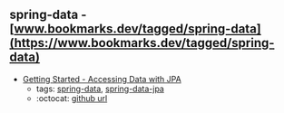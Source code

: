 spring-data - [www.bookmarks.dev/tagged/spring-data](https://www.bookmarks.dev/tagged/spring-data)
---
* [Getting Started - Accessing Data with JPA](https://spring.io/guides/gs/accessing-data-jpa/)
    * tags: [spring-data](../tagged/spring-data.md), [spring-data-jpa](../tagged/spring-data-jpa.md)
    * :octocat: [github url](https://github.com/spring-guides/gs-accessing-data-jpa)
